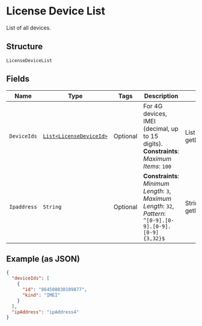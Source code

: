 
# License Device List

List of all devices.

## Structure

`LicenseDeviceList`

## Fields

| Name | Type | Tags | Description | Getter | Setter |
|  --- | --- | --- | --- | --- | --- |
| `DeviceIds` | [`List<LicenseDeviceId>`](../../doc/models/license-device-id.md) | Optional | For 4G devices, IMEI (decimal, up to 15 digits).<br>**Constraints**: *Maximum Items*: `100` | List<LicenseDeviceId> getDeviceIds() | setDeviceIds(List<LicenseDeviceId> deviceIds) |
| `Ipaddress` | `String` | Optional | **Constraints**: *Minimum Length*: `3`, *Maximum Length*: `32`, *Pattern*: `^[0-9].[0-9].[0-9].[0-9]{3,32}$` | String getIpaddress() | setIpaddress(String ipaddress) |

## Example (as JSON)

```json
{
  "deviceIds": [
    {
      "id": "864508030109877",
      "kind": "IMEI"
    }
  ],
  "ipAddress": "ipAddress4"
}
```

